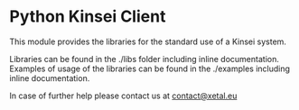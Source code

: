 # Python Kinsei Client

This module provides the libraries for the standard use of a Kinsei system.

Libraries can be found in the ./libs folder including inline documentation.
Examples of usage of the libraries can be found in the ./examples including inline documentation.

In case of further help please contact us at contact@xetal.eu